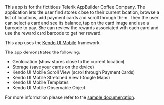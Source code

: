 This app is for the fictitious Telerik AppBuilder Coffee Company. The application lets the user find stores close to their current location, browse a list of locations, add payment cards and scroll through them. Then the user can select a card and see its balance, tap on the card image and use a barcode to pay. She can review the rewards associated with each card and use the reward card barcode to get her reward.

This app uses the [Kendo UI Mobile](http://www.telerik.com/kendo-ui-mobile "Kendo UI Mobile") framework.

The app demonstrates the following:
* Geolocation (show stores close to the current location)
* Storage (save your cards on the device)
* Kendo UI Mobile Scroll View (scroll through Payment Cards)
* Kendo UI Mobile Stretched View (Google Maps)
* Kendo UI Mobile Templates
* Kendo UI Mobile Observable Object

For more information please refer to the [sample documentation](http://docs.telerik.com/platform/appbuilder/sample-apps/coffee-app).
